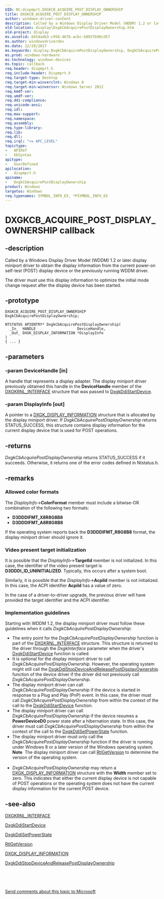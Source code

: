 ```yaml
---
UID: NC:dispmprt.DXGKCB_ACQUIRE_POST_DISPLAY_OWNERSHIP
title: DXGKCB_ACQUIRE_POST_DISPLAY_OWNERSHIP
author: windows-driver-content
description: Called by a Windows Display Driver Model (WDDM) 1.2 or later display miniport driver to obtain the display information from the current power-on self-test (POST) display device or the previously running WDDM driver.
old-location: display\DxgkCbAcquirePostDisplayOwnership.htm
old-project: display
ms.assetid: 6454adb3-c958-467b-acbc-b8937b98cd57
ms.author: windowsdriverdev
ms.date: 12/29/2017
ms.keywords: display.DxgkCbAcquirePostDisplayOwnership, DxgkCbAcquirePostDisplayOwnership callback function [Display Devices], DxgkCbAcquirePostDisplayOwnership, DXGKCB_ACQUIRE_POST_DISPLAY_OWNERSHIP, DXGKCB_ACQUIRE_POST_DISPLAY_OWNERSHIP, dispmprt/DxgkCbAcquirePostDisplayOwnership
ms.prod: windows-hardware
ms.technology: windows-devices
ms.topic: callback
req.header: dispmprt.h
req.include-header: Dispmprt.h
req.target-type: Desktop
req.target-min-winverclnt: Windows 8
req.target-min-winversvr: Windows Server 2012
req.kmdf-ver: 
req.umdf-ver: 
req.ddi-compliance: 
req.unicode-ansi: 
req.idl: 
req.max-support: 
req.namespace: 
req.assembly: 
req.type-library: 
req.lib: 
req.dll: 
req.irql: "<= APC_LEVEL"
topictype:
-	APIRef
-	kbSyntax
apitype:
-	UserDefined
apilocation:
-	dispmprt.h
apiname:
-	DxgkCbAcquirePostDisplayOwnership
product: Windows
targetos: Windows
req.typenames: SYMBOL_INFO_EX, *PSYMBOL_INFO_EX
---
```


# DXGKCB_ACQUIRE_POST_DISPLAY_OWNERSHIP callback


## -description


Called by a Windows Display Driver Model (WDDM) 1.2 or later display miniport driver to obtain the display information from the current  power-on self-test (POST) display device or the previously running WDDM driver.

 The driver must use this display information to optimize the initial mode change request after the display device has been started.


## -prototype


````
DXGKCB_ACQUIRE_POST_DISPLAY_OWNERSHIP DxgkCbAcquirePostDisplayOwnership;

NTSTATUS APIENTRY* DxgkCbAcquirePostDisplayOwnership(
  _In_  HANDLE                   DeviceHandle,
  _Out_ DXGK_DISPLAY_INFORMATION *DisplayInfo
)
{ ... }
````


## -parameters




### -param DeviceHandle [in]

A handle that represents a display adapter. The display miniport driver previously obtained this handle in the <b>DeviceHandle</b> member of the <a href="https://msdn.microsoft.com/library/windows/hardware/ff560942">DXGKRNL_INTERFACE</a> structure that was passed to <a href="..\dispmprt\nc-dispmprt-dxgkddi_start_device.md">DxgkDdiStartDevice</a>.


### -param DisplayInfo [out]

A pointer to a <a href="..\d3dkmdt\ns-d3dkmdt-_dxgk_display_information.md">DXGK_DISPLAY_INFORMATION</a> structure that is allocated by the display miniport driver. If <i>DxgkCbAcquirePostDisplayOwnership</i> returns STATUS_SUCCESS, this structure contains display information for the current display device that is used for POST operations.


## -returns



<i>DxgkCbAcquirePostDisplayOwnership</i> returns STATUS_SUCCESS if it succeeds. Otherwise, it returns one of the error codes defined in Ntstatus.h.




## -remarks



<h3><a id="Allowed_color_formats"></a><a id="allowed_color_formats"></a><a id="ALLOWED_COLOR_FORMATS"></a>Allowed color formats</h3>
The <i>DisplayInfo</i>-&gt;<b>ColorFormat</b> member must include a bitwise-OR combination of the following two formats:

<ul>
<li><b>D3DDDIFMT_X8R8G8B8</b></li>
<li><b>D3DDDIFMT_A8R8G8B8</b></li>
</ul>
If the operating system reports back the <b>D3DDDIFMT_R8G8B8</b> format, the display miniport driver should ignore it.

<h3><a id="Video_present_target_initialization"></a><a id="video_present_target_initialization"></a><a id="VIDEO_PRESENT_TARGET_INITIALIZATION"></a>Video present target initialization</h3>
It is possible that the <i>DisplayInfo</i>-&gt;<b>TargetId</b> member is not initialized. In this case, the identifier of the video present target is <b>D3DDDI_ID_UNINITIALIZED</b>. Typically, this occurs after a system boot.

Similarly, it is possible that the <i>DisplayInfo</i>-&gt;<b>AcpiId</b> member is not initialized. In this case, the ACPI identifier <b>AcpiId</b> has a value of zero.

In the case of a driver-to-driver upgrade, the previous driver will have provided the target identifier and the ACPI identifier.

<h3><a id="Implementation_guidelines"></a><a id="implementation_guidelines"></a><a id="IMPLEMENTATION_GUIDELINES"></a>Implementation guidelines</h3>
Starting with WDDM 1.2, the display miniport driver must follow these guidelines when it calls <i>DxgkCbAcquirePostDisplayOwnership</i>:

<ul>
<li>
The entry point for the <i>DxgkCbAcquirePostDisplayOwnership</i> function is part of the <a href="..\dispmprt\ns-dispmprt-_dxgkrnl_interface.md">DXGKRNL_INTERFACE</a> structure. This structure is returned to the driver through the  <i>DxgkInterface</i> parameter when the driver's <a href="..\dispmprt\nc-dispmprt-dxgkddi_start_device.md">DxgkDdiStartDevice</a> function is called.

</li>
<li>
	It is optional for the display miniport driver to call <i>DxgkCbAcquirePostDisplayOwnership</i>. However, the operating system might still call the <a href="..\dispmprt\nc-dispmprt-dxgkddi_stop_device_and_release_post_display_ownership.md">DxgkDdiStopDeviceAndReleasePostDisplayOwnership</a> function of the device driver if the driver did not previously call <i>DxgkCbAcquirePostDisplayOwnership</i>.

</li>
<li>The display miniport driver can call <i>DxgkCbAcquirePostDisplayOwnership</i> if the device is started in response to a Plug and Play (PnP) event. In this case, the driver must call <i>DxgkCbAcquirePostDisplayOwnership</i> from within the context of the call to the <a href="..\dispmprt\nc-dispmprt-dxgkddi_start_device.md">DxgkDdiStartDevice</a> function.</li>
<li>The display miniport driver can call <i>DxgkCbAcquirePostDisplayOwnership</i> if the device resumes a <b>PowerDeviceD0</b> power state after a hibernation state. In this case, the driver must call <i>DxgkCbAcquirePostDisplayOwnership</i> from within the context of the call to the <a href="..\dispmprt\nc-dispmprt-dxgkddi_set_power_state.md">DxgkDdiSetPowerState</a> function.</li>
<li>
The display miniport driver must only call the <i>DxgkCbAcquirePostDisplayOwnership</i> function if the driver is running under Windows 8 or a later version of the Windows operating system.

<div class="alert"><b>Note</b>  The display miniport driver can call <a href="..\wdm\nf-wdm-rtlgetversion.md">RtlGetVersion</a> to determine the version of the operating system.</div>
<div> </div>
</li>
<li>
<i>DxgkCbAcquirePostDisplayOwnership</i> may return a <a href="..\d3dkmdt\ns-d3dkmdt-_dxgk_display_information.md">DXGK_DISPLAY_INFORMATION</a> structure with the <b>Width</b> member set to zero. This indicates that either the  current display device is not capable of POST operations or the operating system does not have the current display information for the current POST device.

</li>
</ul>



## -see-also

<a href="https://msdn.microsoft.com/library/windows/hardware/ff560942">DXGKRNL_INTERFACE</a>



<a href="..\dispmprt\nc-dispmprt-dxgkddi_start_device.md">DxgkDdiStartDevice</a>



<a href="..\dispmprt\nc-dispmprt-dxgkddi_set_power_state.md">DxgkDdiSetPowerState</a>



<a href="..\wdm\nf-wdm-rtlgetversion.md">RtlGetVersion</a>



<a href="..\d3dkmdt\ns-d3dkmdt-_dxgk_display_information.md">DXGK_DISPLAY_INFORMATION</a>



<a href="..\dispmprt\nc-dispmprt-dxgkddi_stop_device_and_release_post_display_ownership.md">DxgkDdiStopDeviceAndReleasePostDisplayOwnership</a>



 

 

<a href="mailto:wsddocfb@microsoft.com?subject=Documentation%20feedback [display\display]:%20DXGKCB_ACQUIRE_POST_DISPLAY_OWNERSHIP callback function%20 RELEASE:%20(12/29/2017)&amp;body=%0A%0APRIVACY STATEMENT%0A%0AWe use your feedback to improve the documentation. We don't use your email address for any other purpose, and we'll remove your email address from our system after the issue that you're reporting is fixed. While we're working to fix this issue, we might send you an email message to ask for more info. Later, we might also send you an email message to let you know that we've addressed your feedback.%0A%0AFor more info about Microsoft's privacy policy, see http://privacy.microsoft.com/en-us/default.aspx." title="Send comments about this topic to Microsoft">Send comments about this topic to Microsoft</a>

